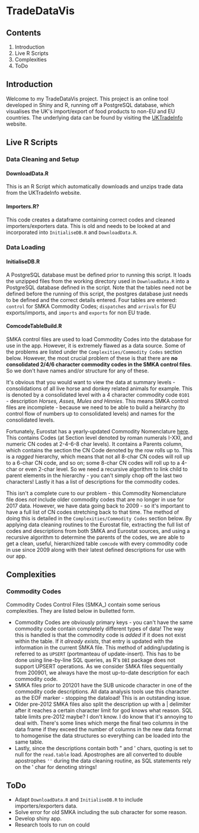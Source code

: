 # TradeDataVis

## Contents

1. Introduction 
2. Live R Scripts
3. Complexities
4. ToDo


## Introduction

Welcome to my TradeDataVis project. This project is an online tool developed in Shiny and R, running off a PostgreSQL database, which visualises the UK's import/export of food products to non-EU and EU countries. The underlying data can be found by visiting the [UKTradeInfo](http://uktradeinfo.com) website.


## Live R Scripts

### Data Cleaning and Setup

#### DownloadData.R
This is an R Script which automatically downloads and unzips trade data from the UKTradeInfo website.

#### Importers.R?
This code creates a dataframe containing correct codes and cleaned importers/exporters data. This is old and needs to be looked at and incorporated into `InitialiseDB.R` and `DownloadData.R`.


### Data Loading

#### InitialiseDB.R
A PostgreSQL database must be defined prior to running this script. It loads the unzipped files from the working directory used in `DownloadData.R` into a PostgreSQL database defined in the script. Note that the tables need not be defined before the running of this script, the postgres database just needs to be defined and the correct details entered. Four tables are entered: `control` for SMKA Commodity Codes; `dispatches` and `arrivals` for EU exports/imports, and `imports` and `exports` for non EU trade.

#### ComcodeTableBuild.R
SMKA control files are used to load Commodity Codes into the database for use in the app. However, it is extremely flawed as a data source. Some of the problems are listed under the `Complexities/Commodity Codes` section below. However, the most crucial problem of these is that there are **no consolidated 2/4/6 character commodity codes in the SMKA control files**. So we don't have names and/or structure for any of these. 

It's obvious that you would want to view the data at summary levels - consolidations of all live horse and donkey related animals for example. This is denoted by a consolidated level with a 4 character commodity code `0101` - description *Horses, Asses, Mules and Hinnies*. This means SMKA control files are incomplete - because we need to be able to build a heirarchy (to control flow of numbers up to consolidated levels) and names for the consolidated levels. 

Fortunately, Eurostat has a yearly-updated Commodity Nomenclature [here](http://ec.europa.eu/eurostat/ramon/nomenclatures/index.cfm?TargetUrl=LST_CLS_DLD&StrNom=CN_2017&StrLanguageCode=EN&IntCurrentPage=1&StrLayoutCode=LINEAR#). This contains Codes (at Section level denoted by roman numerals I-XXI, and numeric CN codes at 2-4-6-8 char levels). It contains a Parents column, which contains the section the CN Code denoted by the row rolls up to. This is a *ragged* hierarchy, which means that not all 8-char CN codes will roll up to a 6-char CN code, and so on; some 8-char CN codes will roll up to a 4-char or even 2-char level. So we need a recursive algorithm to link child to parent elements in the hierarchy - you can't simply chop off the last two characters! Lastly it has a list of descriptions for the commodity codes.

This isn't a complete cure to our problem - this Commodity Nomenclature file does *not* include older commodity codes that are no longer in use for 2017 data. However, we have data going back to 2009 - so it's important to have a full list of CN codes stretching back to that time. The method of doing this is detailed in the `Complexities/Commodity Codes` section below. By applying data cleaning routines to the Eurostat file, extracting the full list of codes and descriptions from both SMKA and Eurostat sources, and using a recursive algorithm to determine the parents of the codes, we are able to get a clean, useful, hierarchized table `comcode` with every commodity code in use since 2009 along with their latest defined descriptions for use with our app. 


## Complexities

### Commodity Codes
Commodity Codes Control Files (SMKA_) contain some serious complexities. They are listed below in bulletted form. 
* Commodity Codes are obviously primary keys - you can't have the same commodity code contain completely different types of data! The way this is handled is that the commodity code is _added_ if it does not exist within the table. If it _already exists_, that entry is updated with the information in the current SMKA file. This method of adding/updating is referred to as `UPSERT` (portmanteau of update-insert). This has to be done using line-by-line SQL queries, as R's `DBI` package does not support UPSERT operations. As we consider SMKA files sequentially from 200901, we always have the most up-to-date description for each commodity code.
* SMKA files prior to 201201 have the SUB unicode character in one of the commodity code descriptions. All data analysis tools use this character as the EOF marker - stopping the dataload! This is an outstanding issue.
* Older pre-2012 SMKA files also split the description up with a | delimiter after it reaches a certain character limit for god knows what reason. SQL table limits pre-2012 maybe? I don't know. I do know that it's annoying to deal with. There's some lines which merge the final two columns in the data frame if they exceed the number of columns in the new data format to homogenise the data structures so everything can be loaded into the same table.
* Lastly, since the descriptions contain both " and ' chars, quoting is set to null for the `read.table` load. Apostrophes are all converted to double apostrophes `''` during the data cleaning routine, as SQL statements rely on the ' char for denoting strings!


## ToDo
* Adapt `DownloadData.R` and `InitialiseDB.R` to include importers/exporters data.
* Solve error for old SMKA including the sub character for some reason.
* Develop shiny app.
* Research tools to run on could